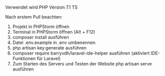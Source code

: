 Verwendet wird PHP Version 7.1 TS

Nach erstem Pull beachten:

1. Projekt in PHPStorm öffnen
2. Terminal in PHPStorm öffnen (Alt + F12)
3. composer install ausführen
4. Datei .env.example in .env umbenennen
5. php artisan key:generate ausführen
7. composer require barryvdh/laravel-ide-helper ausführen (aktiviert IDE-Funktionen für Laravel)
8. Zum Starten des Servers und Testen der Website php artisan serve ausführen